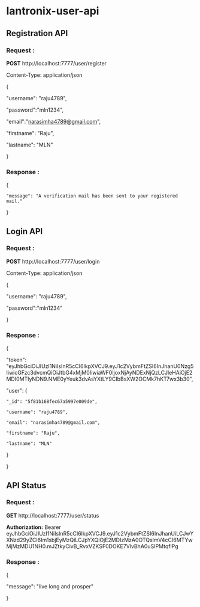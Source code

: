 # lantronix-user-api


## Registration API

### Request :

____POST____  http://localhost:7777/user/register

Content-Type: application/json

{

  "username": "raju4789",

  "password":"mln1234",

  "email":"narasimha4789@gmail.com",

  "firstname": "Raju",

  "lastname": "MLN"

}

### Response :

{ 
    
    "message": "A verification mail has been sent to your registered mail." 
    
}

## Login API

### Request :

____POST____  http://localhost:7777/user/login

Content-Type: application/json

{


  "username": "raju4789",

  "password":"mln1234"
  

}

### Response :

{

  "token": "eyJhbGciOiJIUzI1NiIsInR5cCI6IkpXVCJ9.eyJ1c2VybmFtZSI6InJhanU0Nzg5IiwicGFzc3dvcmQiOiJtbG4xMjM0IiwiaWF0IjoxNjAyNDExNjQzLCJleHAiOjE2MDI0MTIyNDN9.NME0yYeuk3dvAsYXtLY9CIbBsXW2OCMk7hKT7wx3b30",

  "user": {

    "_id": "5f81b168fec67a5997e009de",

    "username": "raju4789",

    "email": "narasimha4789@gmail.com",

    "firstname": "Raju",

    "lastname": "MLN"

  }

}

## API Status

### Request  :

____GET____  http://localhost:7777/user/status

____Authorization:____ Bearer eyJhbGciOiJIUzI1NiIsInR5cCI6IkpXVCJ9.eyJ1c2VybmFtZSI6InJhanUiLCJwYXNzd29yZCI6Im1sbjEyMzQiLCJpYXQiOjE2MDIzMzA0OTQsImV4cCI6MTYwMjMzMDU1NH0.mJZtkyCivB_RvxVZKSF0DOKE7VlvBhA0uSIPMtqflPg

### Response :

{

  "message": "live long and prosper"

}


